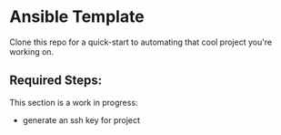 # Ansible Template

Clone this repo for a quick-start to automating that cool project you're working on.  


## Required Steps:

This section is a work in progress:  

- generate an ssh key for project
